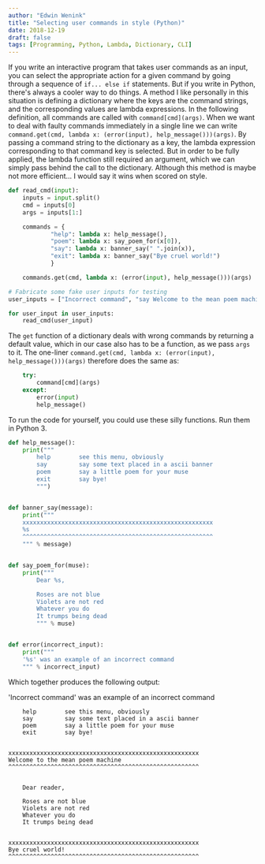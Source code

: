 ```yaml
---
author: "Edwin Wenink"
title: "Selecting user commands in style (Python)"
date: 2018-12-19
draft: false
tags: [Programming, Python, Lambda, Dictionary, CLI]
---
```


If you write an interactive program that takes user commands as an input, you can select the appropriate action for a given command by going through a sequence of `if... else if` statements. 
But if you write in Python, there's always a cooler way to do things. A method I like personally in this situation is defining a dictionary where the keys are the command strings, and the corresponding values are lambda expressions. 
In the following definition, all commands are called with `command[cmd](args)`. When we want to deal with faulty commands immediately in a single line we can write `command.get(cmd, lambda x: (error(input), help_message()))(args)`.
By passing a command string to the dictionary as a key, the lambda expression corresponding to that command key is selected. 
But in order to be fully applied, the lambda function still required an argument, which we can simply pass behind the call to the dictionary.
Although this method is maybe not more efficient... I would say it wins when scored on style.

```python
def read_cmd(input):
    inputs = input.split()
    cmd = inputs[0]
    args = inputs[1:]

    commands = {
            "help": lambda x: help_message(),
            "poem": lambda x: say_poem_for(x[0]),
            "say": lambda x: banner_say(" ".join(x)),
            "exit": lambda x: banner_say("Bye cruel world!")
            }

    commands.get(cmd, lambda x: (error(input), help_message()))(args)

# Fabricate some fake user inputs for testing
user_inputs = ["Incorrect command", "say Welcome to the mean poem machine", "poem reader", "exit"]

for user_input in user_inputs:
    read_cmd(user_input)
```

The `get` function of a dictionary deals with wrong commands by returning a default value, which in our case also has to be a function, as we pass `args` to it.
The one-liner `command.get(cmd, lambda x: (error(input), help_message()))(args)` therefore does the same as: 

```python
    try:
        command[cmd](args)
    except:
		error(input)
		help_message()
```

To run the code for yourself, you could use these silly functions.
Run them in Python 3.

```python
def help_message():
    print("""
        help        see this menu, obviously
        say         say some text placed in a ascii banner
        poem        say a little poem for your muse
        exit        say bye!
        """)


def banner_say(message):
    print("""
    xxxxxxxxxxxxxxxxxxxxxxxxxxxxxxxxxxxxxxxxxxxxxxxxxxxxxx
    %s
    ^^^^^^^^^^^^^^^^^^^^^^^^^^^^^^^^^^^^^^^^^^^^^^^^^^^^^^
    """ % message)


def say_poem_for(muse):
    print("""
        Dear %s,

        Roses are not blue
        Violets are not red
        Whatever you do
        It trumps being dead
        """ % muse)


def error(incorrect_input):
    print("""
    '%s' was an example of an incorrect command
    """ % incorrect_input)
```

Which together produces the following output:

   'Incorrect command' was an example of an incorrect command


        help        see this menu, obviously
        say         say some text placed in a ascii banner
        poem        say a little poem for your muse
        exit        say bye!
        

    xxxxxxxxxxxxxxxxxxxxxxxxxxxxxxxxxxxxxxxxxxxxxxxxxxxxxx
    Welcome to the mean poem machine
    ^^^^^^^^^^^^^^^^^^^^^^^^^^^^^^^^^^^^^^^^^^^^^^^^^^^^^^
    

        Dear reader,

        Roses are not blue
        Violets are not red
        Whatever you do
        It trumps being dead
        

    xxxxxxxxxxxxxxxxxxxxxxxxxxxxxxxxxxxxxxxxxxxxxxxxxxxxxx
    Bye cruel world!
    ^^^^^^^^^^^^^^^^^^^^^^^^^^^^^^^^^^^^^^^^^^^^^^^^^^^^^^
